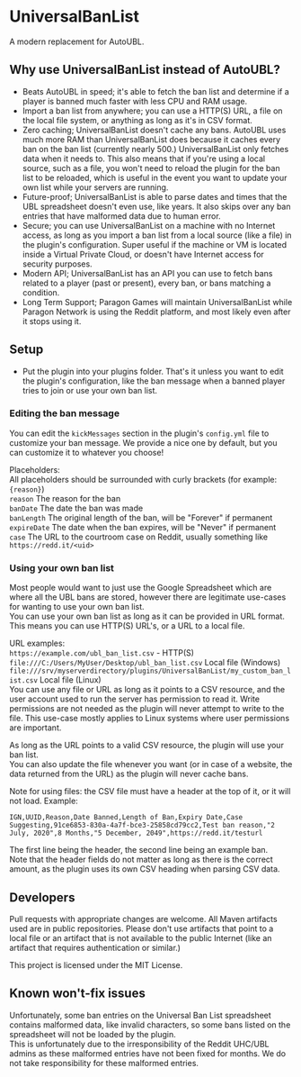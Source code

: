 # UniversalBanList
A modern replacement for AutoUBL.

## Why use UniversalBanList instead of AutoUBL?
- Beats AutoUBL in speed; it's able to fetch the ban list and determine if a player is banned much faster with less CPU and RAM usage.
- Import a ban list from anywhere; you can use a HTTP(S) URL, a file on the local file system, or anything as long as it's in CSV format.
- Zero caching; UniversalBanList doesn't cache any bans. AutoUBL uses much more RAM than UniversalBanList does because it caches every ban
on the ban list (currently nearly 500.) UniversalBanList only fetches data when it needs to. This also means that if you're using a local source,
such as a file, you won't need to reload the plugin for the ban list to be reloaded, which is useful in the event you want to update your own list while
your servers are running.
- Future-proof; UniversalBanList is able to parse dates and times that the UBL spreadsheet doesn't even use, like years. It also skips over any ban entries
that have malformed data due to human error.
- Secure; you can use UniversalBanList on a machine with no Internet access, as long as you import a ban list from a local source (like a file) in the plugin's configuration.
Super useful if the machine or VM is located inside a Virtual Private Cloud, or doesn't have Internet access for security purposes.
- Modern API; UniversalBanList has an API you can use to fetch bans related to a player (past or present), every ban, or bans matching a condition.
- Long Term Support; Paragon Games will maintain UniversalBanList while Paragon Network is using the Reddit platform, and most likely even after it stops using it.

## Setup
- Put the plugin into your plugins folder.
That's it unless you want to edit the plugin's configuration, like the ban message when a banned player tries to join or use your own ban list.

### Editing the ban message
You can edit the `kickMessages` section in the plugin's `config.yml` file to customize your ban message. We provide a nice one by default, but you can customize it to whatever you choose!

Placeholders:\
All placeholders should be surrounded with curly brackets (for example: `{reason}`)\
`reason` The reason for the ban\
`banDate` The date the ban was made\
`banLength` The original length of the ban, will be "Forever" if permanent\
`expireDate` The date when the ban expires, will be "Never" if permanent\
`case` The URL to the courtroom case on Reddit, usually something like `https://redd.it/<uid>`

### Using your own ban list
Most people would want to just use the Google Spreadsheet which are where all the UBL bans are stored, however there are legitimate use-cases for wanting to use your own ban list.\
You can use your own ban list as long as it can be provided in URL format. This means you can use HTTP(S) URL's, or a URL to a local file.

URL examples:\
`https://example.com/ubl_ban_list.csv` - HTTP(S)\
`file:///C:/Users/MyUser/Desktop/ubl_ban_list.csv` Local file (Windows)\
`file:///srv/myserverdirectory/plugins/UniversalBanList/my_custom_ban_list.csv` Local file (Linux)\
You can use any file or URL as long as it points to a CSV resource, and the user account used to run the server has permission to read it. Write permissions are not needed as
the plugin will never attempt to write to the file. This use-case mostly applies to Linux systems where user permissions are important.

As long as the URL points to a valid CSV resource, the plugin will use your ban list.\
You can also update the file whenever you want (or in case of a website, the data returned from the URL) as the plugin will never cache bans.

Note for using files: the CSV file must have a header at the top of it, or it will not load. Example:
```
IGN,UUID,Reason,Date Banned,Length of Ban,Expiry Date,Case
Suggesting,91ce6853-830a-4a7f-bce3-25858cd79cc2,Test ban reason,"2 July, 2020",8 Months,"5 December, 2049",https://redd.it/testurl
```
The first line being the header, the second line being an example ban.\
Note that the header fields do not matter as long as there is the correct amount, as the plugin uses its own CSV heading when parsing CSV data.

## Developers
Pull requests with appropriate changes are welcome. All Maven artifacts used are in public repositories. Please don't use artifacts that point to a local file or an artifact that is not
available to the public Internet (like an artifact that requires authentication or similar.)

This project is licensed under the MIT License.

## Known won't-fix issues
Unfortunately, some ban entries on the Universal Ban List spreadsheet contains malformed data, like invalid characters, so some bans listed on the spreadsheet will not be loaded
by the plugin.\
This is unfortunately due to the irresponsibility of the Reddit UHC/UBL admins as these malformed entries have not been fixed for months. We do not take responsibility for
these malformed entries.
